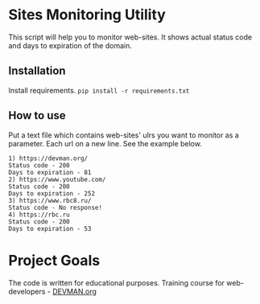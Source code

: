 # Sites Monitoring Utility
This script will help you to monitor web-sites. It shows actual status code and days to expiration of the domain.  
## Installation
Install requirements.
```pip install -r requirements.txt```

## How to use
Put a text file which contains web-sites' ulrs you want to monitor as a parameter. Each url on a new line.
See the example below. 
```python.exe E:/GitHub/devman/17_sites_monitoring/check_sites_health.py sites.txt
1) https://devman.org/
Status code - 200
Days to expiration - 81
2) https://www.youtube.com/
Status code - 200
Days to expiration - 252
3) https://www.rbc8.ru/
Status code - No response!
4) https://rbc.ru
Status code - 200
Days to expiration - 53
```

# Project Goals

The code is written for educational purposes. Training course for web-developers - [DEVMAN.org](https://devman.org)
